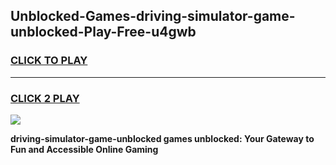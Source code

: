 
## Unblocked-Games-driving-simulator-game-unblocked-Play-Free-u4gwb
<h3>
<a href="https://premium76.site?title=driving-simulator-game-unblocked&ref=21A">CLICK TO PLAY</a></h3>
<hr>

<h3>
<a href="https://premium76.site?title=driving-simulator-game-unblocked&ref=21A">CLICK 2 PLAY</a>
  
</h3>

<a href="https://premium76.site?title=driving-simulator-game-unblocked&ref=21A"><img src="https://clearcache.store/games.png"></a>


**driving-simulator-game-unblocked games unblocked: Your Gateway to Fun and Accessible Online Gaming**
